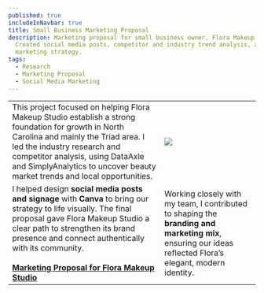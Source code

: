 ```yaml
---
published: true
includeInNavbar: true
title: Small Business Marketing Proposal
description: Marketing proposal for small business owner, Flora Makeup Studio.
  Created social media posts, competitor and industry trend analysis, and
  marketing strategy.
tags:
  - Research
  - Marketing Proposal
  - Social Media Marketing
---
```

|     |     |
| --- | --- |
| This project focused on helping Flora Makeup Studio establish a strong foundation for growth in North Carolina and mainly the Triad area. I led the industry research and competitor analysis, using DataAxle and SimplyAnalytics to uncover beauty market trends and local opportunities. | ![](/media/Screenshot%202025-10-14%20112310.png) |
| I helped design **social media posts and signage** with **Canva** to bring our strategy to life visually. The final proposal gave Flora Makeup Studio a clear path to strengthen its brand presence and connect authentically with its community.<br><br>[**Marketing Proposal for Flora Makeup Studio**](https://docs.google.com/document/d/1dmbiYMQVluQRZS8w6X6UEyMsabdc7jQXlmYQncFepis/edit?usp=sharing) | Working closely with my team, I contributed to shaping the **branding and marketing mix**, ensuring our ideas reflected Flora’s elegant, modern identity. |